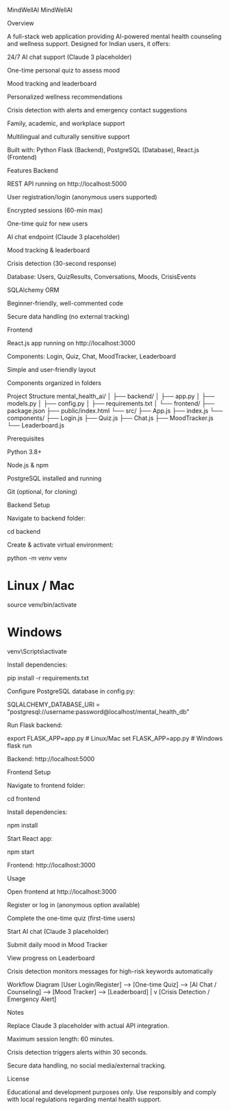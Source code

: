 MindWellAI
MindWellAI

Overview

A full-stack web application providing AI-powered mental health counseling and wellness support. Designed for Indian users, it offers:

24/7 AI chat support (Claude 3 placeholder)

One-time personal quiz to assess mood

Mood tracking and leaderboard

Personalized wellness recommendations

Crisis detection with alerts and emergency contact suggestions

Family, academic, and workplace support

Multilingual and culturally sensitive support

Built with: Python Flask (Backend), PostgreSQL (Database), React.js (Frontend)

Features
Backend

REST API running on http://localhost:5000

User registration/login (anonymous users supported)

Encrypted sessions (60-min max)

One-time quiz for new users

AI chat endpoint (Claude 3 placeholder)

Mood tracking & leaderboard

Crisis detection (30-second response)

Database: Users, QuizResults, Conversations, Moods, CrisisEvents

SQLAlchemy ORM

Beginner-friendly, well-commented code

Secure data handling (no external tracking)

Frontend

React.js app running on http://localhost:3000

Components: Login, Quiz, Chat, MoodTracker, Leaderboard

Simple and user-friendly layout

Components organized in folders

Project Structure
mental_health_ai/
│
├── backend/
│   ├── app.py
│   ├── models.py
│   ├── config.py
│   ├── requirements.txt
│
└── frontend/
    ├── package.json
    ├── public/index.html
    └── src/
        ├── App.js
        ├── index.js
        └── components/
            ├── Login.js
            ├── Quiz.js
            ├── Chat.js
            ├── MoodTracker.js
            └── Leaderboard.js

Prerequisites

Python 3.8+

Node.js & npm

PostgreSQL installed and running

Git (optional, for cloning)

Backend Setup

Navigate to backend folder:

cd backend


Create & activate virtual environment:

python -m venv venv
# Linux / Mac
source venv/bin/activate
# Windows
venv\Scripts\activate


Install dependencies:

pip install -r requirements.txt


Configure PostgreSQL database in config.py:

SQLALCHEMY_DATABASE_URI = "postgresql://username:password@localhost/mental_health_db"


Run Flask backend:

export FLASK_APP=app.py   # Linux/Mac
set FLASK_APP=app.py      # Windows
flask run


Backend: http://localhost:5000

Frontend Setup

Navigate to frontend folder:

cd frontend


Install dependencies:

npm install


Start React app:

npm start


Frontend: http://localhost:3000

Usage

Open frontend at http://localhost:3000

Register or log in (anonymous option available)

Complete the one-time quiz (first-time users)

Start AI chat (Claude 3 placeholder)

Submit daily mood in Mood Tracker

View progress on Leaderboard

Crisis detection monitors messages for high-risk keywords automatically

Workflow Diagram
[User Login/Register] --> [One-time Quiz] --> [AI Chat / Counseling] --> [Mood Tracker] --> [Leaderboard]
                                |
                                v
                     [Crisis Detection / Emergency Alert]

Notes

Replace Claude 3 placeholder with actual API integration.

Maximum session length: 60 minutes.

Crisis detection triggers alerts within 30 seconds.

Secure data handling, no social media/external tracking.

License

Educational and development purposes only. Use responsibly and comply with local regulations regarding mental health support.
